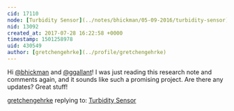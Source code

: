 ```yaml
---
cid: 17110
node: [Turbidity Sensor](../notes/bhickman/05-09-2016/turbidity-sensor)
nid: 13092
created_at: 2017-07-28 16:22:58 +0000
timestamp: 1501258978
uid: 430549
author: [gretchengehrke](../profile/gretchengehrke)
---
```


Hi [@bhickman](/profile/bhickman) and [@ggallant](/profile/ggallant)! I was just reading this research note and comments again, and it sounds like such a promising project. Are there any updates? Great stuff!

[gretchengehrke](../profile/gretchengehrke) replying to: [Turbidity Sensor](../notes/bhickman/05-09-2016/turbidity-sensor)

